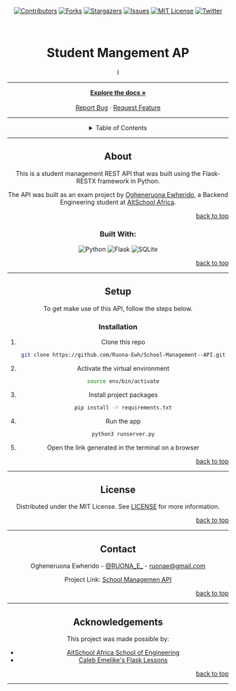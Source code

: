 <!-- Back to Top Navigation Anchor -->
<a name="readme-top"></a>

<!-- Project Shields -->
<div align="center">

  [![Contributors][contributors-shield]][contributors-url]
  [![Forks][forks-shield]][forks-url]
  [![Stargazers][stars-shield]][stars-url]
  [![Issues][issues-shield]][issues-url]
  [![MIT License][license-shield]][license-url]
  [![Twitter][twitter-shield]][twitter-url]
</div>

<br />

<!--Title -->
<div align="center"><h1> Student Mangement AP</h1>I<div>


---

<div>
  <p align="center">
    <a href="https://github.com/Ruona-Ewh/School-Management--API#readme"><strong>Explore the docs »</strong></a>
    <br />
    <br />
    <a href="https://github.com/Ruona-Ewh/School-Management--API/issues">Report Bug</a>
    ·
    <a href="https://github.com/Ruona-Ewh/School-Management--API/issues">Request Feature</a>
  </p>
</div>

---

<!-- Table of Contents -->
<details>
  <summary>Table of Contents</summary>
  <ol>
    <li>
      <a href="#about-School-Managemet-API">Student-Management--API</a>
      <ul>
        <li><a href="#built-with">Built With</a></li>
      </ul>
    </li>
    <li><a href="#setup">Setup</a></li>
    <li><a href="#license">License</a></li>
    <li><a href="#contact">Contact</a></li>
    <li><a href="#acknowledgments">Acknowledgments</a></li>
  </ol>
  <p align="right"><a href="#readme-top">back to top</a></p>
</details>

---

<!-- About the API-->
## About
This is a student management REST API that was built using the Flask-RESTX framework in Python.

The API was built as an exam project by <a href="https://github.com/Ruona-Ewh/">Ogheneruona Ewherido</a>, a Backend Engineering student at <a href="https://altschoolafrica.com/schools/engineering">AltSchool Africa</a>.

<p align="right"><a href="#readme-top">back to top</a></p>

### Built With:

![Python][python]
![Flask][flask]
![SQLite][sqlite]

<p align="right"><a href="#readme-top">back to top</a></p>

---

<!-- SETUP-->
## Setup

To get make use of this API, follow the steps below.

### Installation

1. Clone this repo
   ```sh
   git clone https://github.com/Ruona-Ewh/School-Management--API.git
   ```
2. Activate the virtual environment
   ```sh
   source env/bin/activate
   ```
3. Install project packages
   ```sh
   pip install -r requirements.txt
   ```
4. Run the app
   ```sh
   python3 runserver.py
   ```
5. Open the link generated in the terminal on a browser

<p align="right"><a href="#readme-top">back to top</a></p>

---

<!-- License -->
## License

Distributed under the MIT License. See <a href="[https://github.com/Ruona-Ewh/School-Management--API](https://github.com/Ruona-Ewh/School-Management--API/blob/main/LICENSE)">LICENSE</a> for more information.

<p align="right"><a href="#readme-top">back to top</a></p>

---

<!-- Contact -->
## Contact

Ogheneruona Ewherido - [@RUONA_E_](https://twitter.com/RUONA_E_) - ruonae@gmail.com

Project Link: [School Managemen API](https://github.com/Ruona-Ewh/School-Management--API)

<p align="right"><a href="#readme-top">back to top</a></p>

---

<!-- Acknowledgements -->
## Acknowledgements

This project was made possible by:

* [AltSchool Africa School of Engineering](https://altschoolafrica.com/schools/engineering)
* [Caleb Emelike's Flask Lessons](https://github.com/CalebEmelike)
<p align="right"><a href="#readme-top">back to top</a></p>

---

<!-- Markdown Links & Images -->
[contributors-shield]: https://img.shields.io/github/contributors/Ruona-Ewh/School-Management--API.svg?style=for-the-badge
[contributors-url]: https://github.com/Ruona-Ewh/School-Management--API/graphs/contributors
[forks-shield]: https://img.shields.io/github/forks/Ruona-Ewh/School-Management--API.svg?style=for-the-badge
[forks-url]: https://github.com/Ruona-Ewh/School-Management--API/network/members
[stars-shield]: https://img.shields.io/github/stars/Ruona-Ewh/School-Management--API.svg?style=for-the-badge
[stars-url]: https://github.com/Ruona-Ewh/School-Management--API/stargazers
[issues-shield]: https://img.shields.io/github/issues/Ruona-Ewh/School-Management--API.svg?style=for-the-badge
[issues-url]: https://github.com/Ruona-EwhSchool-Management--APIissues
[license-shield]: https://img.shields.io/github/license/Ruona-Ewh/School-Management--API.svg?style=for-the-badge
[license-url]: https://github.com/Ruona-Ewh/School-Management--API/blob/main/LICENSE.txt
[twitter-shield]: https://img.shields.io/badge/-@RUONA_E-1ca0f1?style=for-the-badge&logo=twitter&logoColor=white&link=https://twitter.com/RUONA_E_
[twitter-url]: https://twitter.com/RUONA_E_
[python]: https://img.shields.io/badge/python-3670A0?style=for-the-badge&logo=python&logoColor=ffdd54
[flask]: https://img.shields.io/badge/flask-%23000.svg?style=for-the-badge&logo=flask&logoColor=white
[sqlite]: https://img.shields.io/badge/sqlite-%2307405e.svg?style=for-the-badge&logo=sqlite&logoColor=white

